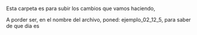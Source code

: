 Esta carpeta es para subir los cambios que vamos haciendo,

  A porder ser, en el nombre del archivo, poned: ejemplo_02_12_5, para saber de que dia es 
